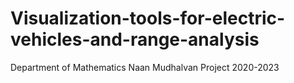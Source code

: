 # Visualization-tools-for-electric-vehicles-and-range-analysis
Department of Mathematics Naan Mudhalvan Project 2020-2023
